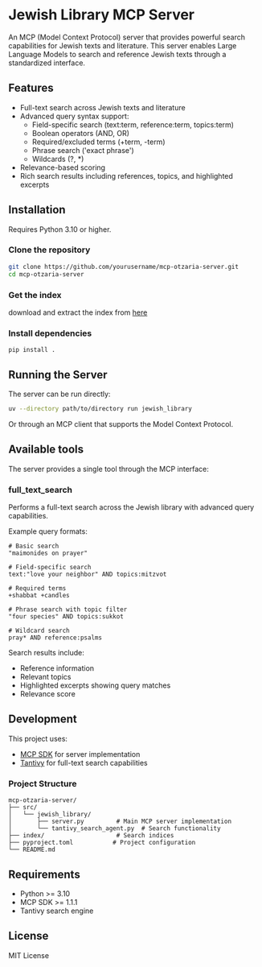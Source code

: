 # Jewish Library MCP Server

An MCP (Model Context Protocol) server that provides powerful search capabilities for Jewish texts and literature. This server enables Large Language Models to search and reference Jewish texts through a standardized interface.

## Features

- Full-text search across Jewish texts and literature
- Advanced query syntax support:
  - Field-specific search (text:term, reference:term, topics:term)
  - Boolean operators (AND, OR)
  - Required/excluded terms (+term, -term)
  - Phrase search ('exact phrase')
  - Wildcards (?, *)
- Relevance-based scoring
- Rich search results including references, topics, and highlighted excerpts

## Installation

Requires Python 3.10 or higher.


### Clone the repository
```bash
git clone https://github.com/yourusername/mcp-otzaria-server.git
cd mcp-otzaria-server
```
### Get the index
download and extract the index from [here](https://drive.google.com/file/d/1lpbBCPimwcNfC0VZOlQueA4SHNGIp5_t/view?usp=drive_link)

### Install dependencies
```
pip install .
```
## Running the Server

The server can be run directly:

```bash
uv --directory path/to/directory run jewish_library
```

Or through an MCP client that supports the Model Context Protocol.
## Available tools

The server provides a single tool through the MCP interface:

### full_text_search

Performs a full-text search across the Jewish library with advanced query capabilities.

Example query formats:
```
# Basic search
"maimonides on prayer"

# Field-specific search
text:"love your neighbor" AND topics:mitzvot

# Required terms
+shabbat +candles

# Phrase search with topic filter
"four species" AND topics:sukkot

# Wildcard search
pray* AND reference:psalms
```

Search results include:
- Reference information
- Relevant topics
- Highlighted excerpts showing query matches
- Relevance score

## Development

This project uses:
- [MCP SDK](https://github.com/modelcontextprotocol/sdk) for server implementation
- [Tantivy](https://github.com/quickwit-oss/tantivy) for full-text search capabilities

### Project Structure

```
mcp-otzaria-server/
├── src/
│   └── jewish_library/
│       ├── server.py         # Main MCP server implementation
│       └── tantivy_search_agent.py  # Search functionality
├── index/                    # Search indices
├── pyproject.toml           # Project configuration
└── README.md
```



## Requirements

- Python >= 3.10
- MCP SDK >= 1.1.1
- Tantivy search engine

## License

MIT License
